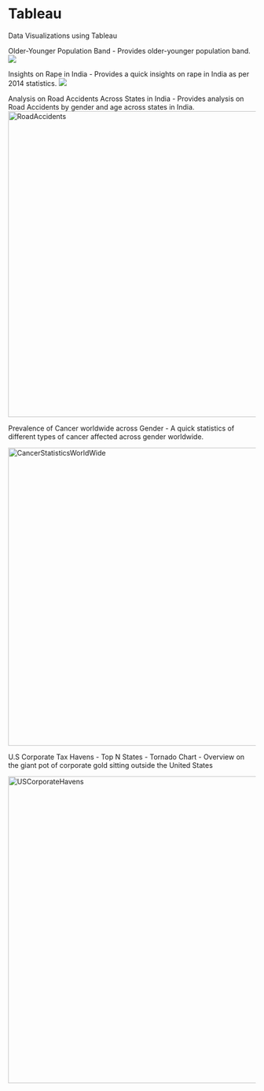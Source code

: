 # Tableau
Data Visualizations using Tableau

Older-Younger Population Band - Provides older-younger population band.
<img src="https://s26.postimg.org/babrjmju1/Older_Younger_Population_Band.png">

Insights on Rape in India - Provides a quick insights on rape in India as per 2014 statistics.
<img src="https://s26.postimg.org/dqdkxh1wp/Rape_Statistics.png">

Analysis on Road Accidents Across States in India - Provides analysis on Road Accidents by gender and age across states in India.
<a data-flickr-embed="true"  href="https://www.flickr.com/photos/141309887@N03/29056026846/in/dateposted-public/" title="RoadAccidents"><img src="https://c7.staticflickr.com/9/8325/29056026846_9ef4af1bc3_b.jpg" width="991" height="621" alt="RoadAccidents"></a><script async src="//embedr.flickr.com/assets/client-code.js" charset="utf-8"></script>

Prevalence of Cancer worldwide across Gender - A quick statistics of different types of cancer affected across gender worldwide.

<a data-flickr-embed="true"  href="https://www.flickr.com/photos/141309887@N03/29142990246/in/dateposted-public/" title="CancerStatisticsWorldWide"><img src="https://c7.staticflickr.com/9/8116/29142990246_58c9f43a76_b.jpg" width="751" height="605" alt="CancerStatisticsWorldWide"></a><script async src="//embedr.flickr.com/assets/client-code.js" charset="utf-8"></script>

U.S Corporate Tax Havens - Top N States - Tornado Chart - Overview on the giant pot of corporate gold sitting outside the United States

<a data-flickr-embed="true"  href="https://www.flickr.com/photos/141309887@N03/29314778565/in/dateposted-public/" title="USCorporateHavens"><img src="https://c6.staticflickr.com/9/8451/29314778565_824d15e3bb_b.jpg" width="902" height="623" alt="USCorporateHavens"></a><script async src="//embedr.flickr.com/assets/client-code.js" charset="utf-8"></script>
